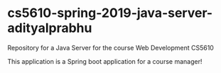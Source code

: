 # cs5610-spring-2019-java-server-adityalprabhu
Repository for a Java Server for the course Web Development CS5610

This application is a Spring boot application for a course manager!
